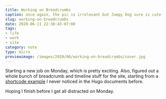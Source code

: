 ```yaml
---
title: Working on Breadcrumbs
caption: once again, the pic is irrelevant but Jumpy Dog sure is cute
slug: working-on-breadcrumbs
date: 2020-06-11 22:38:43-07:00
tags:
- life
- work
- site
category: note
type: micro
previewimage: /images/2020/06/working-on-breadcrumbs/cover.jpg
---
```

[shortcode example]: https://gohugo.io/content-management/sections/#example-breadcrumb-navigation

Starting a new job on Monday, which is pretty exciting.
Also, figured out a whole bunch of breadcrumb and timeline stuff for the site, starting from
a [shortcode example][] I never noticed in the Hugo documents before.

Hoping I finish before I get all distracted on Monday.